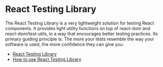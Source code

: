# React Testing Library

The React Testing Library is a very lightweight solution for testing React components. It provides light utility functions on top of react-dom and react-dom/test-utils, in a way that encourages better testing practices. Its primary guiding principle is: The more your tests resemble the way your software is used, the more confidence they can give you.

- [React Testing Library](https://testing-library.com/docs/react-testing-library/intro/)
- [How to use React Testing Library](https://www.robinwieruch.de/react-testing-library/)
